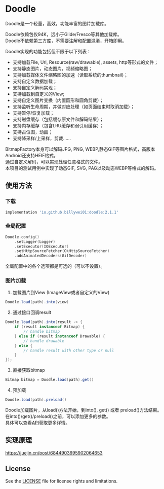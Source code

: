 # Doodle

Doodle是一个轻量，高效，功能丰富的图片加载库。<br/>

Doodle依赖包仅94K，远小于Glide/Fresco等其他加载库。<br/>
Doodle不依赖第三方库，不需要注解和配置混淆，开箱即用。<br/>

Doodle实现的功能包括但不限于以下列表：

- 支持加载File, Uri, Resource(raw/drawable), assets, http等形式的文件；
- 支持静态图片，动态图片，视频缩略图；
- 支持加载媒体文件缩略图的加速（读取系统的thumbnail)；
- 支持自定义数据加载；
- 支持自定义解码实现；
- 支持加载到自定义的View;
- 支持自定义图片变换（内置圆形和圆角剪裁）；
- 支持监听生命周期，并做对应处理（如页面结束时取消加载）；
- 支持暂停/恢复加载；
- 支持磁盘缓存（包括缓存原文件和解码结果）；
- 支持内存缓存（包含LRU缓存和弱引用缓存）；
- 支持占位图，动画；
- 支持降采样/上采样，剪裁……

BitmapFactory本身可以解码JPG, PNG, WEBP,静态GIF等图片格式，高版本Android还支持HEIF格式。<br/>
通过自定义解码，可以实现处理任意格式的文件。<br/>
本项目的测试用例中实现了动态GIF, SVG, PAG以及动态WEBP等格式的解码。

## 使用方法

### 下载
```gradle
implementation 'io.github.billywei01:doodle:2.1.1'
```

### 全局配置
```kotlin
Doodle.config()
    .setLogger(Logger)
    .setExecutor(IOExecutor)
    .setHttpSourceFetcher(OkHttpSourceFetcher)
    .addAnimatedDecoders(GifDecoder)
```
全局配置中的各个选项都是可选的（可以不设置）。

### 图片加载

1. 加载图片到View (ImageView或者自定义的View)
```java
Doodle.load(path).into(view)
```

2. 通过接口回调result
```java
Doodle.load(path).into(result -> {
    if (result instanceof Bitmap) {
        // handle bitmap
    } else if (result instanceof Drawable) {
        // handle drawable
    } else {
        // handle result with other type or null
    }
});
```

3. 直接获取bitmap
```java
Bitmap bitmap = Doodle.load(path).get()
```

4. 预加载
```java
Doodle.load(path).preload()
```

Doodle加载图片，从load()方法开始，到into(), get() 或者 preload()方法结束。<br/>
在into()/get()/preload()之前，可以添加更多的参数。<br/>
具体可以查看[API](API_CN.md)获取更多详情。


## 实现原理

https://juejin.cn/post/6844903695902064653

## License
See the [LICENSE](LICENSE.md) file for license rights and limitations.
